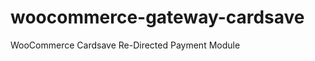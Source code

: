 woocommerce-gateway-cardsave
============================

WooCommerce Cardsave Re-Directed Payment Module
